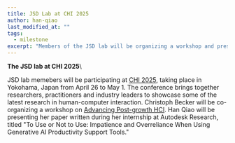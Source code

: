 ```yaml
---
title: JSD Lab at CHI 2025
author: han-qiao
last_modified_at: ""
tags:
  - milestone
excerpt: "Members of the JSD lab will be organizing a workshop and presenting at the ACM CHI conference on Human Factors in Computing Systems."
---
```


**The JSD lab at CHI 2025**\

JSD lab memebers will be participating at [CHI 2025](https://chi2025.acm.org/), taking place in Yokohama, Japan from April 26 to May 1. The conference brings together researchers, practitioners and industry leaders to showcase some of the latest research in human-computer interaction. Christoph Becker will be co-organizing a workshop on [Advancing Post-growth HCI](https://pointed-waterlily-f95.notion.site/Advancing-Post-growth-HCI-15dec6ab184b809b8692ec6a3d578089). Han Qiao will be presenting her paper written during her internship at Autodesk Research, titled "To Use or Not to Use: Impatience and Overreliance When Using Generative AI Productivity Support Tools."
